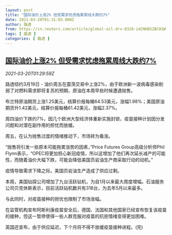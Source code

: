 ```yaml
---
layout: post
title: "国际油价上涨2% 但受需求忧虑拖累周线大跌约7%"
date: 2021-03-20T01:31:03.000Z
author: 路透
from: https://cn.reuters.com/article/global-oil-drv-0320-idCNKBS2BC01W
tags: [ 路透 ]
categories: [ 路透 ]
---
```

<!--1616203863000-->
[国际油价上涨2% 但受需求忧虑拖累周线大跌约7%](https://cn.reuters.com/article/global-oil-drv-0320-idCNKBS2BC01W)
------

<div>
<div><i>2021-03-20T01:29:59Z</i></div><p>路透纽约3月19日 - 油价周五在震荡交易中上涨2%，由于欧洲新一波病毒感染削弱了对燃料需求即将复苏的预期，原油在本周早些时候遭遇抛售。</p><p>布兰特原油期货上涨1.25美元，结算价报每桶64.53美元，涨幅1.98%；美国原油期货升1.42美元，结算价报每桶61.42美元，涨幅2.37%。</p><p>周四油价下跌约7%，因几个欧洲大型经济体重新实施封锁，疫苗接种计划因分发问题和对潜在副作用的担忧而放缓。</p><p>周五，在认为抛售过度的情绪推动下，市场转为看涨。</p><p>“抛售将引发一些原本可能拖累涨势的因素，”Price Futures Group高级分析师Phil Flynn表示，“OPEC将更加担心新冠疫情，所以这增加了他们再次延长减产的可能性，而随着油价大幅下跌，可能会降低美国页岩油生产商采取行动的动机。”</p><p>疫情导致需求下降之际，美国页岩油生产造成了供应过剩。</p><p>本周，美国钻探公司增加了九台活跃钻机，为自1月以来最大周度增幅。石油服务公司贝克休斯表示，目前活跃钻机数共有318台，为去年5月以来最多。</p><p>与此同时，对疫苗接种的担忧也限制了市场涨幅。</p><p>在监管机构宣布阿斯利康疫苗安全后，德国、法国和其他国家已经宣布恢复该疫苗的接种，但这一暂停使得一些人群克服对疫苗的抗拒情绪变得更加困难。</p><p>英国还宣布，由于供应延迟，下个月将不得不放缓疫苗接种进程。(完)</p>
</div>
